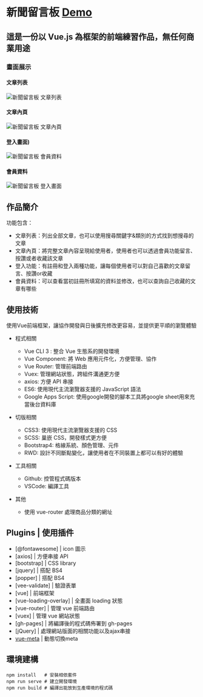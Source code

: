 # 新聞留言板  [Demo](https://occur55170.github.io/msgList/#/)  

## 這是一份以 Vue.js 為框架的前端練習作品，無任何商業用途


### 畫面展示

#### 文章列表
![新聞留言板 文章列表](https://i.imgur.com/Y6o3fwR.jpg)

#### 文章內頁
![新聞留言板 文章內頁](https://i.imgur.com/osl6XXe.jpg)

#### 登入畫面)
![新聞留言板 會員資料](https://i.imgur.com/ql5hFZ9.jpg)

#### 會員資料
![新聞留言板 登入畫面](https://i.imgur.com/VfY0uqP.jpg)



## 作品簡介

功能包含：
 - 文章列表：列出全部文章，也可以使用搜尋關鍵字&類別的方式找到想搜尋的文章
 - 文章內頁：將完整文章內容呈現給使用者，使用者也可以透過會員功能留言、按讚或者收藏該文章
 - 登入功能：有註冊和登入兩種功能，讓每個使用者可以對自己喜歡的文章留言、按讚or收藏
 - 會員資料：可以查看當初註冊所填寫的資料並修改，也可以查詢自己收藏的文章有哪些
  
## 使用技術

使用Vue前端框架，讓協作開發與日後擴充修改更容易，並提供更平順的瀏覽體驗

* 程式相關
  * Vue CLI 3 : 整合 Vue 生態系的開發環境
  * Vue Component: 將 Web 應用元件化，方便管理、協作
  * Vue Router: 管理前端路由
  * Vuex: 管理網站狀態，跨組件溝通更方便
  * axios: 方便 API 串接
  * ES6: 使用現代主流瀏覽器支援的 JavaScript 語法
  * Google Apps Script: 使用google開發的腳本工具將google sheet用來充當後台資料庫

* 切版相關
  * CSS3: 使用現代主流瀏覽器支援的 CSS 
  * SCSS: 巢嵌 CSS，開發樣式更方便
  * Bootstrap4: 格線系統、顏色管理、元件
  * RWD: 設計不同斷點變化，讓使用者在不同裝置上都可以有好的體驗
  
* 工具相關
  * Github: 控管程式碼版本
  * VSCode: 編譯工具
  
* 其他
  * 使用 vue-router 處理商品分類的網址

## Plugins | 使用插件
* [@fontawesome] | icon 圖示
* [axios] | 方便串接 API
* [bootstrap] | CSS library
* [jquery] | 搭配 BS4
* [popper] | 搭配 BS4
* [vee-validate] | 驗證表單
* [vue] | 前端框架
* [vue-loading-overlay] | 全畫面 loading 狀態
* [vue-router] | 管理 vue 前端路由
* [vuex] | 管理 vue 網站狀態
* [gh-pages] | 將編譯後的程式碼佈署到 gh-pages
* [jQuery] | 處理網站版面的相關功能以及ajax串接
* [vue-meta](https://www.npmjs.com/package/vue-meta) | 動態切換meta


## 環境建構
```
npm install   # 安裝相依套件
npm run serve # 建立開發環境
npm run build # 編譯出能放到生產環境的程式碼
```
